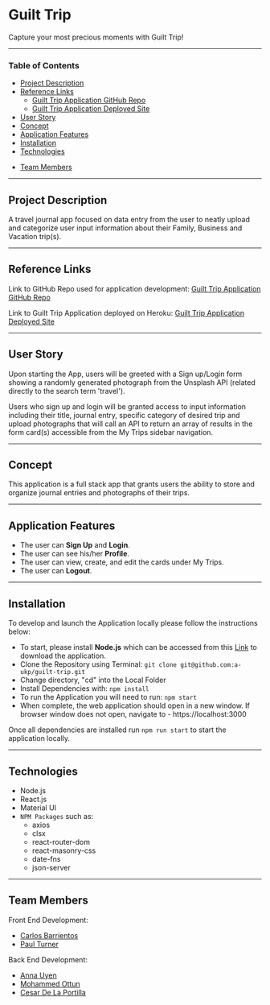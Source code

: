 # Guilt Trip

Capture your most precious moments with Guilt Trip!

---
### Table of Contents

- [Project Description](#project-description)
- [Reference Links](#reference-links)
  - [Guilt Trip Application GitHub Repo](https://github.com/a-ukp/guilt-trip)
  - [Guilt Trip Application Deployed Site]()
- [User Story](#user-story)
- [Concept](#concept)
- [Application Features](#application-features)
- [Installation](#installation)
- [Technologies](#technologies)
<!-- - [Future Development](#future-development) -->
- [Team Members](#team-members)

---
## Project Description

A travel journal app focused on data entry from the user to neatly upload and categorize user input information about their Family, Business and Vacation trip(s).

---
## Reference Links

Link to GitHub Repo used for application development:
[Guilt Trip Application GitHub Repo](https://github.com/a-ukp/guilt-trip)

Link to Guilt Trip Application deployed on Heroku:
[Guilt Trip Application Deployed Site]()

---
## User Story

Upon starting the App, users will be greeted with a Sign up/Login form showing a randomly generated photograph from the Unsplash API (related directly to the search term 'travel').

Users who sign up and login will be granted access to input information including their title, journal entry, specific category of desired trip and upload photographs that will call an API to return an array of results in the form card(s) accessible from the My Trips sidebar navigation.

---
## Concept

This application is a full stack app that grants users the ability to store and organize journal entries and photographs of their trips.

---
## Application Features

- The user can **Sign Up** and **Login**.
- The user can see his/her **Profile**.
- The user can view, create, and edit the cards under My Trips.
- The user can **Logout**.

---
## Installation

To develop and launch the Application locally please follow the instructions below:
- To start, please install **Node.js** which can be accessed from this [Link](https://nodejs.org/en/) to download the application.
- Clone the Repository using Terminal: `git clone git@github.com:a-ukp/guilt-trip.git`
- Change directory, "cd" into the Local Folder
- Install Dependencies with: `npm install`
- To run the Application you will need to run: `npm start`
- When complete, the web application should open in a new window. If browser window does not open, navigate to - https://localhost:3000 

Once all dependencies are installed run `npm run start` to start the application locally. 

---
## Technologies

- Node.js
- React.js
- Material UI
- `NPM Packages` such as:
  - axios
  - clsx
  - react-router-dom
  - react-masonry-css
  - date-fns
  - json-server

---
<!-- ## Future Development

For **future** project development, we would like to add the following features to the Application:
- 

--- -->
## Team Members

Front End Development:
- [Carlos Barrientos](https://github.com/WitnessMyHands)
- [Paul Turner](https://github.com/Pgturn68)

Back End Development:
- [Anna Uyen](https://github.com/a-ukp)
- [Mohammed Ottun](https://github.com/MohammedOttun)
- [Cesar De La Portilla](https://github.com/DLP713)
